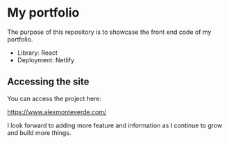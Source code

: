 # My portfolio

The purpose of this repository is to showcase the front end code of my portfolio. 

- Library: React
- Deployment: Netlify

## Accessing the site

You can access the project here:

https://www.alexmonteverde.com/

I look forward to adding more feature and information as I continue to grow and build more things.
